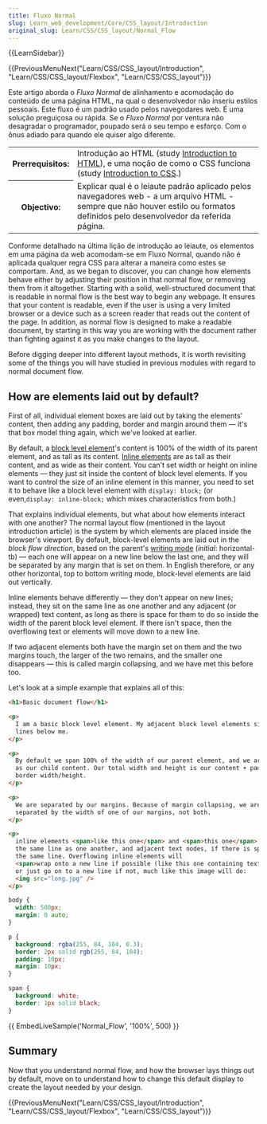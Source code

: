```yaml
---
title: Fluxo Normal
slug: Learn_web_development/Core/CSS_layout/Introduction
original_slug: Learn/CSS/CSS_layout/Normal_Flow
---
```


{{LearnSidebar}}

{{PreviousMenuNext("Learn/CSS/CSS_layout/Introduction", "Learn/CSS/CSS_layout/Flexbox", "Learn/CSS/CSS_layout")}}

Este artigo aborda o _Fluxo Normal_ de alinhamento e acomodação do conteúdo de uma página HTML, na qual o desenvolvedor não inseriu estilos pessoais. Este fluxo é um padrão usado pelos navegodares web. É uma solução preguiçosa ou rápida. Se o _Fluxo Normal_ por ventura não desagradar o programador, poupado será o seu tempo e esforço. Com o ônus adiado para quando ele quiser algo diferente.

<table class="learn-box standard-table">
  <tbody>
    <tr>
      <th scope="row">Prerrequisitos:</th>
      <td>
        Introdução ao HTML (study
        <a href="/pt-BR/docs/Learn/HTML/Introduction_to_HTML"
          >Introduction to HTML</a
        >), e uma noção de como o CSS funciona (study
        <a href="/pt-BR/docs/Learn/CSS/Introduction_to_CSS"
          >Introduction to CSS</a
        >.)
      </td>
    </tr>
    <tr>
      <th scope="row">Objectivo:</th>
      <td>
        Explicar qual é o leiaute padrão aplicado pelos navegadores web - a um
        arquivo HTML - sempre que não houver estilo ou formatos definidos pelo
        desenvolvedor da referida página.
      </td>
    </tr>
  </tbody>
</table>

Conforme detalhado na última lição de introdução ao leiaute, os elementos em uma página da web acomodam-se em Fluxo Normal, quando não é aplicada qualquer regra CSS para alterar a maneira como estes se comportam. And, as we began to discover, you can change how elements behave either by adjusting their position in that normal flow, or removing them from it altogether. Starting with a solid, well-structured document that is readable in normal flow is the best way to begin any webpage. It ensures that your content is readable, even if the user is using a very limited browser or a device such as a screen reader that reads out the content of the page. In addition, as normal flow is designed to make a readable document, by starting in this way you are working with the document rather than fighting against it as you make changes to the layout.

Before digging deeper into different layout methods, it is worth revisiting some of the things you will have studied in previous modules with regard to normal document flow.

## How are elements laid out by default?

First of all, individual element boxes are laid out by taking the elements' content, then adding any padding, border and margin around them — it's that box model thing again, which we've looked at earlier.

By default, a [block level element](/pt-BR/docs/Glossary/Block-level_content)'s content is 100% of the width of its parent element, and as tall as its content. [Inline elements](/pt-BR/docs/Glossary/Inline-level_content) are as tall as their content, and as wide as their content. You can't set width or height on inline elements — they just sit inside the content of block level elements. If you want to control the size of an inline element in this manner, you need to set it to behave like a block level element with `display: block;` (or even,`display: inline-block;` which mixes characteristics from both.)

That explains individual elements, but what about how elements interact with one another? The normal layout flow (mentioned in the layout introduction article) is the system by which elements are placed inside the browser's viewport. By default, block-level elements are laid out in the _block flow direction_, based on the parent's [writing mode](/pt-BR/docs/Web/CSS/writing-mode) (_initial_: horizontal-tb) — each one will appear on a new line below the last one, and they will be separated by any margin that is set on them. In English therefore, or any other horizontal, top to bottom writing mode, block-level elements are laid out vertically.

Inline elements behave differently — they don't appear on new lines; instead, they sit on the same line as one another and any adjacent (or wrapped) text content, as long as there is space for them to do so inside the width of the parent block level element. If there isn't space, then the overflowing text or elements will move down to a new line.

If two adjacent elements both have the margin set on them and the two margins touch, the larger of the two remains, and the smaller one disappears — this is called margin collapsing, and we have met this before too.

Let's look at a simple example that explains all of this:

```html
<h1>Basic document flow</h1>

<p>
  I am a basic block level element. My adjacent block level elements sit on new
  lines below me.
</p>

<p>
  By default we span 100% of the width of our parent element, and we are as tall
  as our child content. Our total width and height is our content + padding +
  border width/height.
</p>

<p>
  We are separated by our margins. Because of margin collapsing, we are
  separated by the width of one of our margins, not both.
</p>

<p>
  inline elements <span>like this one</span> and <span>this one</span> sit on
  the same line as one another, and adjacent text nodes, if there is space on
  the same line. Overflowing inline elements will
  <span>wrap onto a new line if possible (like this one containing text)</span>,
  or just go on to a new line if not, much like this image will do:
  <img src="long.jpg" />
</p>
```

```css
body {
  width: 500px;
  margin: 0 auto;
}

p {
  background: rgba(255, 84, 104, 0.3);
  border: 2px solid rgb(255, 84, 104);
  padding: 10px;
  margin: 10px;
}

span {
  background: white;
  border: 1px solid black;
}
```

{{ EmbedLiveSample('Normal_Flow', '100%', 500) }}

## Summary

Now that you understand normal flow, and how the browser lays things out by default, move on to understand how to change this default display to create the layout needed by your design.

{{PreviousMenuNext("Learn/CSS/CSS_layout/Introduction", "Learn/CSS/CSS_layout/Flexbox", "Learn/CSS/CSS_layout")}}
